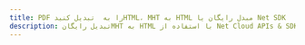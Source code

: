 ---title: PDF را به  تبدیل کنیدHTML، MHT به HTML مبدل رایگان یا Net SDKdescription: تبدیل رایگانMHT به HTML با استفاده از Net Cloud APIs & SDK همچنین اسناد PDF را در Cloud ایجاد، ویرایش و رندر کنید.---